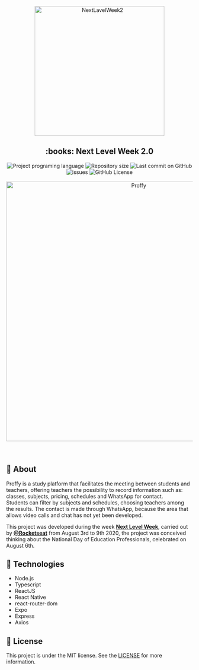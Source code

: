 <div align="center"> 
  <img 
    src="https://res.cloudinary.com/dyddrahdl/image/upload/v1602988126/proffy/logo_github.svg" 
    alt="NextLavelWeek2" 
    title="Proffy"
    width="350px"
  />
</div>

<h2 align="center"> :books: Next Level Week 2.0 </h2>

<div align="center">
  <img alt="Project programing language" src="https://img.shields.io/github/languages/top/ScienceBit/Proffy?color=5849BE">
  <img alt="Repository size" src="https://img.shields.io/github/repo-size/ScienceBit/Proffy?color=5849BE">
  <img alt="Last commit on GitHub" src="https://img.shields.io/github/last-commit/ScienceBit/Proffy?color=5849BE">
  <img alt="issues" src="https://img.shields.io/github/issues/ScienceBit/Proffy?color=5849BE">
  <img alt="GitHub License" src="https://img.shields.io/github/license/ScienceBit/Proffy?color=5849BE">
</div>

<br/>
<div align="center">
  <img 
    src="https://res.cloudinary.com/dyddrahdl/image/upload/v1603173686/proffy/proffy_github.png" alt="Proffy" 
    width="700px"
  />
</div>
<br/>
<br/>

## :seedling: About

Proffy is a study platform that facilitates the meeting between students and teachers, offering teachers the possibility to record information such as: classes, subjects, pricing, schedules and WhatsApp for contact. <br/>
Students can filter by subjects and schedules, choosing teachers among the results. The contact is made through WhatsApp, because the area that allows video calls and chat has not yet been developed.

This project was developed during the week **[Next Level Week](https://nextlevelweek.com/)**, carried out by **[@Rocketseat](https://github.com/Rocketseat)** from August 3rd to 9th 2020, the project was conceived thinking about the National Day of Education Professionals, celebrated on August 6th.


## :rocket: Technologies
* Node.js
* Typescript
* ReactJS
* React Native
* react-router-dom
* Expo
* Express
* Axios

## :memo: License

This project is under the MIT license. See the [LICENSE](https://github.com/ScienceBit/Proffy/blob/master/LICENSE) for more information.
